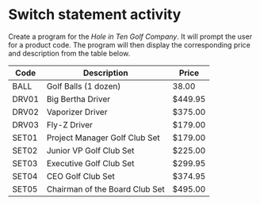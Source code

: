# Switch statement activity

Create a program for the _Hole in Ten Golf Company_. It will prompt the user for a product code. The program will then display the corresponding price and description from the table below.

Code|Description|Price
-|-|-
BALL|Golf Balls (1 dozen)|38.00
DRV01|Big Bertha Driver|$449.95
DRV02|Vaporizer Driver|$375.00
DRV03|Fly-Z Driver|$179.00
SET01|Project Manager Golf Club Set|$179.00
SET02|Junior VP Golf Club Set|$225.00
SET03|Executive Golf Club Set|$299.95
SET04|CEO Golf Club Set|$374.95
SET05|Chairman of the Board Club Set|$495.00